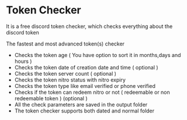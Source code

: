 # Token Checker

It is a free discord token checker, which checks everything about the discord token 

The fastest and most advanced token(s) checker

+ Checks the token age ( You have option to sort it in months,days and hours ) 
+ Checks the token date of creation date and time ( optional ) 
+ Checks the token server count ( optional )
+ Checks the token nitro status with nitro expiry 
+ Checks the token type like email verified or phone verified
+ Checks if the token can redeem nitro or not ( redeemable or non redeemable token ) (optional )
+ All the check parameters are saved in the output folder 
+ The token checker supports both dated and normal folder
